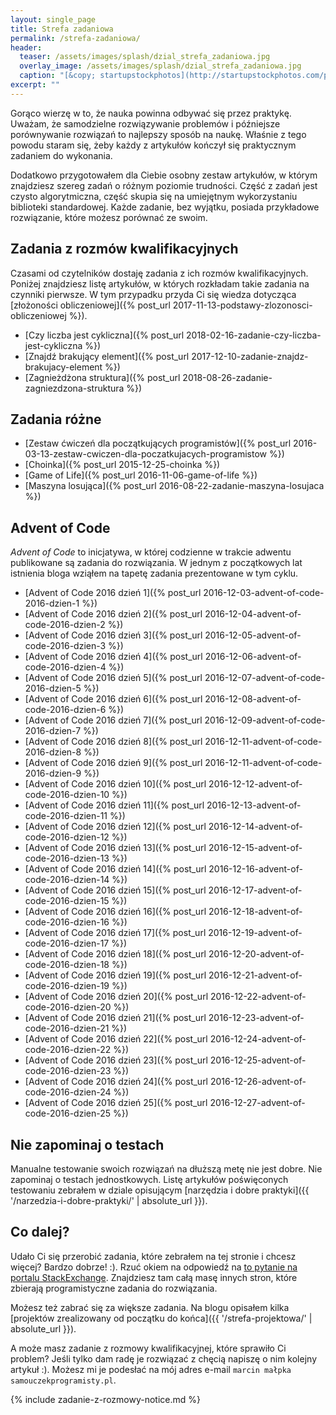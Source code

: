 ```yaml
---
layout: single_page
title: Strefa zadaniowa
permalink: /strefa-zadaniowa/
header:
  teaser: /assets/images/splash/dzial_strefa_zadaniowa.jpg
  overlay_image: /assets/images/splash/dzial_strefa_zadaniowa.jpg
  caption: "[&copy; startupstockphotos](http://startupstockphotos.com/post/143841899156)"
excerpt: ""
---
```


Gorąco wierzę w to, że nauka powinna odbywać się przez praktykę. Uważam, że samodzielne rozwiązywanie problemów i późniejsze porównywanie rozwiązań to najlepszy sposób na naukę. Właśnie z tego powodu staram się, żeby każdy z artykułów kończył się praktycznym zadaniem do wykonania.

Dodatkowo przygotowałem dla Ciebie osobny zestaw artykułów, w którym znajdziesz szereg zadań o różnym poziomie trudności. Część z zadań jest czysto algorytmiczna, część skupia się na umiejętnym wykorzystaniu biblioteki standardowej. Każde zadanie, bez wyjątku, posiada przykładowe rozwiązanie, które możesz porównać ze swoim.

## Zadania z rozmów kwalifikacyjnych

Czasami od czytelników dostaję zadania z ich rozmów kwalifikacyjnych. Poniżej znajdziesz listę artykułów, w których rozkładam takie zadania na czynniki pierwsze. W tym przypadku przyda Ci się wiedza dotycząca [złożoności obliczeniowej]({% post_url 2017-11-13-podstawy-zlozonosci-obliczeniowej %}).

* [Czy liczba jest cykliczna]({% post_url 2018-02-16-zadanie-czy-liczba-jest-cykliczna %})
* [Znajdź brakujący element]({% post_url 2017-12-10-zadanie-znajdz-brakujacy-element %})
* [Zagnieżdżona struktura]({% post_url 2018-08-26-zadanie-zagniezdzona-struktura %})

## Zadania różne

* [Zestaw ćwiczeń dla początkujących programistów]({% post_url 2016-03-13-zestaw-cwiczen-dla-poczatkujacych-programistow %})
* [Choinka]({% post_url 2015-12-25-choinka %})
* [Game of Life]({% post_url 2016-11-06-game-of-life %})
* [Maszyna losująca]({% post_url 2016-08-22-zadanie-maszyna-losujaca %})

## Advent of Code

_Advent of Code_ to inicjatywa, w której codzienne w trakcie adwentu publikowane są zadania do rozwiązania. W jednym z początkowych lat istnienia bloga wziąłem na tapetę zadania prezentowane w tym cyklu. 

* [Advent of Code 2016 dzień 1]({% post_url 2016-12-03-advent-of-code-2016-dzien-1 %})
* [Advent of Code 2016 dzień 2]({% post_url 2016-12-04-advent-of-code-2016-dzien-2 %})
* [Advent of Code 2016 dzień 3]({% post_url 2016-12-05-advent-of-code-2016-dzien-3 %})
* [Advent of Code 2016 dzień 4]({% post_url 2016-12-06-advent-of-code-2016-dzien-4 %})
* [Advent of Code 2016 dzień 5]({% post_url 2016-12-07-advent-of-code-2016-dzien-5 %})
* [Advent of Code 2016 dzień 6]({% post_url 2016-12-08-advent-of-code-2016-dzien-6 %})
* [Advent of Code 2016 dzień 7]({% post_url 2016-12-09-advent-of-code-2016-dzien-7 %})
* [Advent of Code 2016 dzień 8]({% post_url 2016-12-11-advent-of-code-2016-dzien-8 %})
* [Advent of Code 2016 dzień 9]({% post_url 2016-12-11-advent-of-code-2016-dzien-9 %})
* [Advent of Code 2016 dzień 10]({% post_url 2016-12-12-advent-of-code-2016-dzien-10 %})
* [Advent of Code 2016 dzień 11]({% post_url 2016-12-13-advent-of-code-2016-dzien-11 %})
* [Advent of Code 2016 dzień 12]({% post_url 2016-12-14-advent-of-code-2016-dzien-12 %})
* [Advent of Code 2016 dzień 13]({% post_url 2016-12-15-advent-of-code-2016-dzien-13 %})
* [Advent of Code 2016 dzień 14]({% post_url 2016-12-16-advent-of-code-2016-dzien-14 %})
* [Advent of Code 2016 dzień 15]({% post_url 2016-12-17-advent-of-code-2016-dzien-15 %})
* [Advent of Code 2016 dzień 16]({% post_url 2016-12-18-advent-of-code-2016-dzien-16 %})
* [Advent of Code 2016 dzień 17]({% post_url 2016-12-19-advent-of-code-2016-dzien-17 %})
* [Advent of Code 2016 dzień 18]({% post_url 2016-12-20-advent-of-code-2016-dzien-18 %})
* [Advent of Code 2016 dzień 19]({% post_url 2016-12-21-advent-of-code-2016-dzien-19 %})
* [Advent of Code 2016 dzień 20]({% post_url 2016-12-22-advent-of-code-2016-dzien-20 %})
* [Advent of Code 2016 dzień 21]({% post_url 2016-12-23-advent-of-code-2016-dzien-21 %})
* [Advent of Code 2016 dzień 22]({% post_url 2016-12-24-advent-of-code-2016-dzien-22 %})
* [Advent of Code 2016 dzień 23]({% post_url 2016-12-25-advent-of-code-2016-dzien-23 %})
* [Advent of Code 2016 dzień 24]({% post_url 2016-12-26-advent-of-code-2016-dzien-24 %})
* [Advent of Code 2016 dzień 25]({% post_url 2016-12-27-advent-of-code-2016-dzien-25 %})

## Nie zapominaj o testach

Manualne testowanie swoich rozwiązań na dłuższą metę nie jest dobre. Nie zapominaj o testach jednostkowych. Listę artykułów poświęconych testowaniu zebrałem w dziale opisującym [narzędzia i dobre praktyki]({{ '/narzedzia-i-dobre-praktyki/' | absolute_url }}).

## Co dalej?

Udało Ci się przerobić zadania, które zebrałem na tej stronie i chcesz więcej? Bardzo dobrze! :). Rzuć okiem na odpowiedź na [to pytanie na portalu StackExchange](https://softwareengineering.stackexchange.com/questions/756/where-can-i-find-programming-puzzles-and-challenges). Znajdziesz tam całą masę innych stron, które zbierają programistyczne zadania do rozwiązania.

Możesz też zabrać się za większe zadania. Na blogu opisałem kilka [projektów zrealizowany od początku do końca]({{ '/strefa-projektowa/' | absolute_url }}).

A może masz zadanie z rozmowy kwalifikacyjnej, które sprawiło Ci problem? Jeśli tylko dam radę je rozwiązać z chęcią napiszę o nim kolejny artykuł :). Możesz mi je podesłać na mój adres e-mail `marcin małpka samouczekprogramisty.pl`.

{% include zadanie-z-rozmowy-notice.md %}
